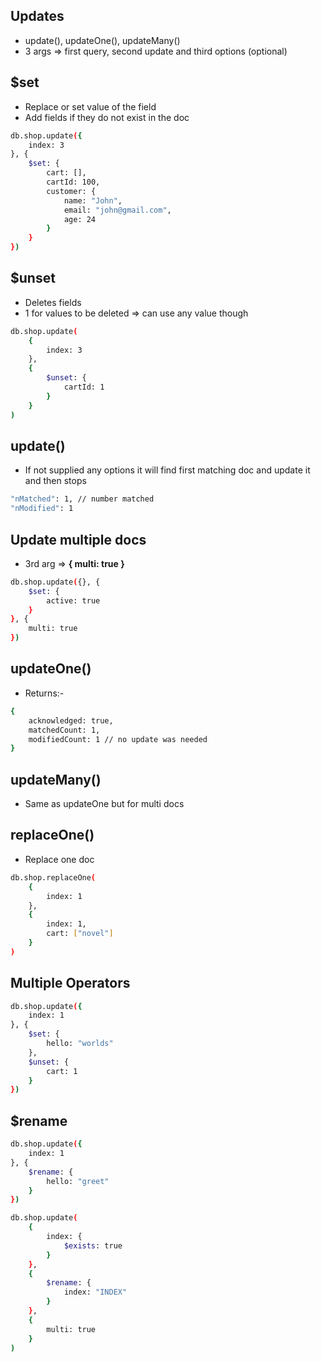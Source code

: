 ## Updates

- update(), updateOne(), updateMany()
- 3 args => first query, second update and third options (optional)

## $set

- Replace or set value of the field
- Add fields if they do not exist in the doc

```sh
db.shop.update({
    index: 3
}, {
    $set: {
        cart: [],
        cartId: 100,
        customer: {
            name: "John",
            email: "john@gmail.com",
            age: 24
        }
    }
})
```

## $unset

- Deletes fields
- 1 for values to be deleted => can use any value though

```sh
db.shop.update(
    {
        index: 3
    },
    {
        $unset: {
            cartId: 1
        }
    }
)
```

## update()

- If not supplied any options it will find first matching doc and update it and then stops

```sh
"nMatched": 1, // number matched
"nModified": 1
```

## Update multiple docs

- 3rd arg => **{ multi: true }**

```sh
db.shop.update({}, {
    $set: {
        active: true
    }
}, {
    multi: true
})
```

## updateOne()
- Returns:-

```sh
{
    acknowledged: true,
    matchedCount: 1,
    modifiedCount: 1 // no update was needed
}
```

## updateMany()
- Same as updateOne but for multi docs

## replaceOne()
- Replace one doc
```sh
db.shop.replaceOne(
    {
        index: 1
    },
    {
        index: 1,
        cart: ["novel"]
    }
)
```
## Multiple Operators
```sh
db.shop.update({
    index: 1
}, {
    $set: {
        hello: "worlds"
    },
    $unset: {
        cart: 1
    }
})
```

## $rename
```sh
db.shop.update({
    index: 1
}, {
    $rename: {
        hello: "greet"
    }
})
```
```sh
db.shop.update(
    {
        index: {
            $exists: true
        }
    },
    {
        $rename: {
            index: "INDEX"
        }
    },
    {
        multi: true
    }
)
```
